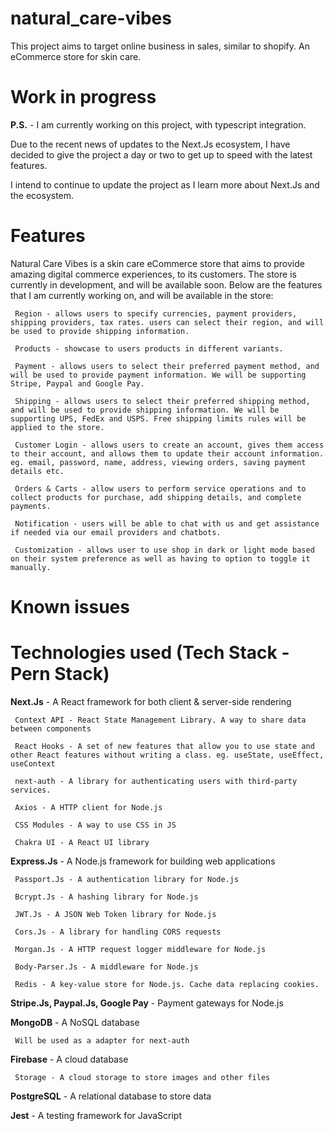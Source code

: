 # natural_care-vibes
This project aims to target online business in sales, similar to shopify. An eCommerce store for skin care.

# Work in progress
**P.S.** - I am currently working on this project, with typescript integration.

Due to the recent news of updates to the Next.Js ecosystem, I have decided to give the project a day or two to get up to speed with the latest features.

I intend to continue to update the project as I learn more about Next.Js and the ecosystem.

# Features
Natural Care Vibes is a skin care eCommerce store that aims to provide amazing digital commerce experiences, to its customers. The store is currently in development, and will be available soon. Below are the features that I am currently working on, and will be available in the store:

<p>

     Region - allows users to specify currencies, payment providers, shipping providers, tax rates. users can select their region, and will be used to provide shipping information.

     Products - showcase to users products in different variants.

     Payment - allows users to select their preferred payment method, and will be used to provide payment information. We will be supporting Stripe, Paypal and Google Pay.

     Shipping - allows users to select their preferred shipping method, and will be used to provide shipping information. We will be supporting UPS, FedEx and USPS. Free shipping limits rules will be applied to the store.

     Customer Login - allows users to create an account, gives them access to their account, and allows them to update their account information. eg. email, password, name, address, viewing orders, saving payment details etc.

     Orders & Carts - allow users to perform service operations and to collect products for purchase, add shipping details, and complete payments.

     Notification - users will be able to chat with us and get assistance if needed via our email providers and chatbots.

     Customization - allows user to use shop in dark or light mode based on their system preference as well as having to option to toggle it manually.
</p>

# Known issues

# Technologies used (Tech Stack - Pern Stack)

**Next.Js** - A React framework for both client & server-side rendering
<p>

     Context API - React State Management Library. A way to share data between components
     
     React Hooks - A set of new features that allow you to use state and other React features without writing a class. eg. useState, useEffect, useContext

     next-auth - A library for authenticating users with third-party services.

     Axios - A HTTP client for Node.js

     CSS Modules - A way to use CSS in JS

     Chakra UI - A React UI library
</p>

**Express.Js** - A Node.js framework for building web applications
<p>

     Passport.Js - A authentication library for Node.js

     Bcrypt.Js - A hashing library for Node.js

     JWT.Js - A JSON Web Token library for Node.js

     Cors.Js - A library for handling CORS requests

     Morgan.Js - A HTTP request logger middleware for Node.js

     Body-Parser.Js - A middleware for Node.js

     Redis - A key-value store for Node.js. Cache data replacing cookies.
</p>

**Stripe.Js, Paypal.Js, Google Pay** - Payment gateways for Node.js

**MongoDB** - A NoSQL database
<p>

     Will be used as a adapter for next-auth
</p>

**Firebase** - A cloud database
<p>

     Storage - A cloud storage to store images and other files
</p>

**PostgreSQL** - A relational database to store data

**Jest** - A testing framework for JavaScript





